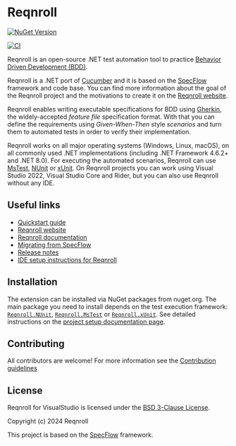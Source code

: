 # Reqnroll

[![NuGet Version](https://img.shields.io/nuget/v/Reqnroll)](https://www.nuget.org/packages/Reqnroll)

[![CI](https://github.com/reqnroll/Reqnroll/actions/workflows/ci.yml/badge.svg)](https://github.com/reqnroll/Reqnroll/actions/workflows/ci.yml)

Reqnroll is an open-source .NET test automation tool to practice [Behavior Driven Development (BDD)](https://cucumber.io/docs/bdd/).

Reqnroll is a .NET port of [Cucumber](https://cucumber.io/) and it is based on the [SpecFlow](https://www.specflow.org/) framework and code base. You can find more information about the goal of the Reqnroll project and the motivations to create it on the [Reqnroll website](https://reqnroll.net/).

Reqnroll enables writing executable specifications for BDD using [Gherkin](https://cucumber.io/docs/gherkin/), the widely-accepted *feature file* specification format. With that you can define the requirements using *Given-When-Then* style *scenarios* and turn them to automated tests in order to verify their implementation.

Reqnroll works on all major operating systems (Windows, Linux, macOS), on all commonly used .NET implementations (including .NET Framework 4.6.2+ and .NET 8.0). For executing the automated scenarios, Reqnroll can use [MsTest](https://learn.microsoft.com/en-us/dotnet/core/testing/unit-testing-with-mstest), [NUnit](https://nunit.org/) or [xUnit](https://xunit.net/). On Reqnroll projects you can work using Visual Studio 2022, Visual Studio Core and Rider, but you can also use Reqnroll without any IDE.

## Useful links

* [Quickstart guide](https://go.reqnroll.net/quickstart)
* [Reqnroll website](https://reqnroll.net/)
* [Reqnroll documentation](https://docs.reqnroll.net/)
* [Migrating from SpecFlow](https://docs.reqnroll.net/latest/guides/migrating-from-specflow.html)
* [Release notes](https://go.reqnroll.net/release-notes)
* [IDE setup instructions for Reqnroll](https://go.reqnroll.net/doc-setup-ide)

## Installation

The extension can be installed via NuGet packages from nuget.org. The main package you need to install depends on the test execution framework: [`Reqnroll.NUnit`](https://www.nuget.org/packages/Reqnroll.NUnit), [`Reqnroll.MsTest`](https://www.nuget.org/packages/Reqnroll.MsTest) or [`Reqnroll.xUnit`](https://www.nuget.org/packages/Reqnroll.xUnit). See detailed instructions on the [project setup documentation page](https://go.reqnroll.net/doc-setup-project).

## Contributing

All contributors are welcome! For more information see the [Contribution guidelines](CONTRIBUTING.md)

## License

Reqnroll for VisualStudio is licensed under the [BSD 3-Clause License](LICENSE).

Copyright (c) 2024 Reqnroll

This project is based on the [SpecFlow](https://github.com/SpecFlowOSS/SpecFlow) framework.
